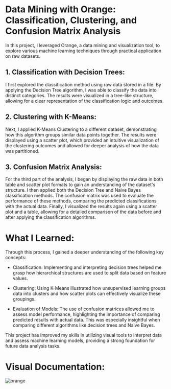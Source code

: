 # Data Mining with Orange: Classification, Clustering, and Confusion Matrix Analysis
   
In this project, I leveraged Orange, a data mining and visualization tool, to explore various machine learning techniques through practical application on raw datasets. 
  
## 1. Classification with Decision Trees:

I first explored the classification method using raw data stored in a file. By applying the Decision Tree algorithm, I was able to classify the data into distinct categories. The results were visualized in a tree-like structure, allowing for a clear representation of the classification logic and outcomes.

## 2. Clustering with K-Means:

Next, I applied K-Means Clustering to a different dataset, demonstrating how this algorithm groups similar data points together. The results were displayed using a scatter plot, which provided an intuitive visualization of the clustering outcomes and allowed for deeper analysis of how the data was partitioned.



## 3. Confusion Matrix Analysis:

For the third part of the analysis, I began by displaying the raw data in both table and scatter plot formats to gain an understanding of the dataset's structure. I then applied both the Decision Tree and Naive Bayes classification methods. The confusion matrix was used to evaluate the performance of these methods, comparing the predicted classifications with the actual data. Finally, I visualized the results again using a scatter plot and a table, allowing for a detailed comparison of the data before and after applying the classification algorithms.



# What I Learned:
Through this process, I gained a deeper understanding of the following key concepts:

- Classification: Implementing and interpreting decision trees helped me grasp how hierarchical structures are used to split data based on feature values.

- Clustering: Using K-Means illustrated how unsupervised learning groups data into clusters and how scatter plots can effectively visualize these groupings.
- Evaluation of Models: The use of confusion matrices allowed me to assess model performance, highlighting the importance of comparing predicted results with actual data. This was especially insightful when comparing different algorithms like decision trees and Naive Bayes.
  
This project has improved my skills in utilizing visual tools to interpret data and assess machine learning models, providing a strong foundation for future data analysis tasks.









# Visual Documentation:

![orange](https://github.com/user-attachments/assets/954699bb-749d-4d1c-ae6a-c959822c8f22)
